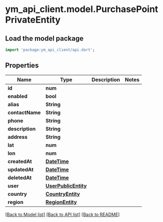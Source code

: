 # ym_api_client.model.PurchasePointPrivateEntity

## Load the model package
```dart
import 'package:ym_api_client/api.dart';
```

## Properties
Name | Type | Description | Notes
------------ | ------------- | ------------- | -------------
**id** | **num** |  | 
**enabled** | **bool** |  | 
**alias** | **String** |  | 
**contactName** | **String** |  | 
**phone** | **String** |  | 
**description** | **String** |  | 
**address** | **String** |  | 
**lat** | **num** |  | 
**lon** | **num** |  | 
**createdAt** | [**DateTime**](DateTime.md) |  | 
**updatedAt** | [**DateTime**](DateTime.md) |  | 
**deletedAt** | [**DateTime**](DateTime.md) |  | 
**user** | [**UserPublicEntity**](UserPublicEntity.md) |  | 
**country** | [**CountryEntity**](CountryEntity.md) |  | 
**region** | [**RegionEntity**](RegionEntity.md) |  | 

[[Back to Model list]](../README.md#documentation-for-models) [[Back to API list]](../README.md#documentation-for-api-endpoints) [[Back to README]](../README.md)


